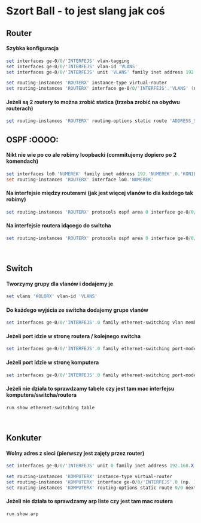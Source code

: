 # Szort Ball - to jest slang jak coś

## Router
#### Szybka konfiguracja
```ps1
set interfaces ge-0/0/'INTERFEJS' vlan-tagging
set interfaces ge-0/0/'INTERFEJS' vlan-id 'VLANS'
set interfaces ge-0/0/'INTERFEJS' unit 'VLANS' family inet address 192.168.X.'ADDRESS'/'MASKA' (np .9/30)

set routing-instances 'ROUTERX' instance-type virtual-router
set routing-instances 'ROUTERX' interface ge-0/0/'INTERFEJS'.'VLANS' (np. 1.1000)
```
#### Jeżeli są 2 routery to można zrobić statica (trzeba zrobić na obydwu routerach)
```ps1
set routing-instances 'ROUTERX' routing-options static route 'ADDRESS_SIECI'/'MASKA' next-hop 'ADDRESS_ROUTERA' (bez maski)
```

## OSPF :OOOO:
#### Nikt nie wie po co ale robimy loopbacki (commitujemy dopiero po 2 komendach)
```ps1
set interfaces lo0.'NUMEREK' family inet address 192.'NUMEREK'.0.'KONIEC_IP_ROUTERA'/32
set routing-instances 'ROUTERX' interface lo0.'NUMEREK'
```
#### Na interfejsie między routerami (jak jest więcej vlanów to dla każdego tak robimy)
```ps1
set routing-instances 'ROUTERX' protocols ospf area 0 interface ge-0/0/'INTERFEJS'.'VLAN'
```
#### Na interfejsie routera idącego do switcha
```ps1
set routing-instances 'ROUTERX' protocols ospf area 0 interface ge-0/0/'INTERFEJS'.'VLAN' passive
```


<br>

## Switch

#### Tworzymy grupy dla vlanów i dodajemy je
```ps1
set vlans 'KOLORX' vlan-id 'VLANS'
```

#### Do każdego wyjścia ze switcha dodajemy grupe vlanów
```ps1
set interfaces ge-0/0/'INTERFEJS'.0 family ethernet-switching vlan members 'KOLORX'
```

#### Jeżeli port idzie w stronę routera / kolejnego switcha
```ps1
set interfaces ge-0/0/'INTERFEJS'.0 family ethernet-switching port-mode trunk
```

#### Jeżeli port idzie w stronę komputera
```ps1
set interfaces ge-0/0/'INTERFEJS'.0 family ethernet-switching port-mode access
```

#### Jeżeli nie działa to sprawdzamy tabele czy jest tam mac interfejsu komputera/switcha/routera
```ps1
run show ethernet-switching table
```
<br>

## Konkuter
#### Wolny adres z sieci (pierwszy jest zajęty przez router)
```ps1
set interfaces ge-0/0/'INTERFEJS' unit 0 family inet address 192.168.X.'ADDRESS'/'MASKA' (np .9/30)

set routing-instances 'KOMPUTERX' instance-type virtual-router
set routing-instances 'KOMPUTERX' interface ge-0/0/'INTERFEJS'.0 (np. 1.0)
set routing-instances 'KOMPUTERX' routing-options static route 0/0 next-hop 'ADDRESS_ROUTERA' (bez maski)
```
#### Jeżeli nie działa to sprawdzamy arp liste czy jest tam mac routera
```ps1
run show arp
```


